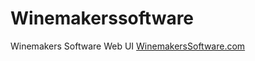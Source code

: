 # Winemakerssoftware
Winemakers Software Web UI
[WinemakersSoftware.com](https://winemakerssoftware.com)
